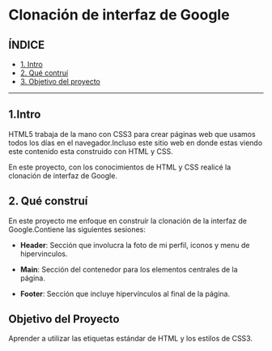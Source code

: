 # Clonación de interfaz de Google

## ÍNDICE 

* [1. Intro](#)
* [2. Qué contruí](#)
* [3. Objetivo del proyecto](#)

****

## 1.Intro
HTML5 trabaja de la mano con CSS3 para crear páginas web que usamos todos los días en el navegador.Incluso este sitio web en donde estas viendo este contenido esta construido con HTML y CSS.

En este proyecto, con los conocimientos de HTML y CSS realicé la clonación de interfaz de Google.

## 2. Qué construí
En este proyecto me enfoque en construír la clonación de la interfaz de Google.Contiene las siguientes sesiones:

* **Header**: Sección que involucra la foto de mi perfil, iconos y menu de hipervinculos.

* **Main**: Sección del contenedor para los elementos centrales de la página.

* **Footer**: Sección que incluye hipervínculos al final de la página.

## Objetivo del Proyecto
Aprender a utilizar las etiquetas estándar de HTML y los estilos de CSS3.

